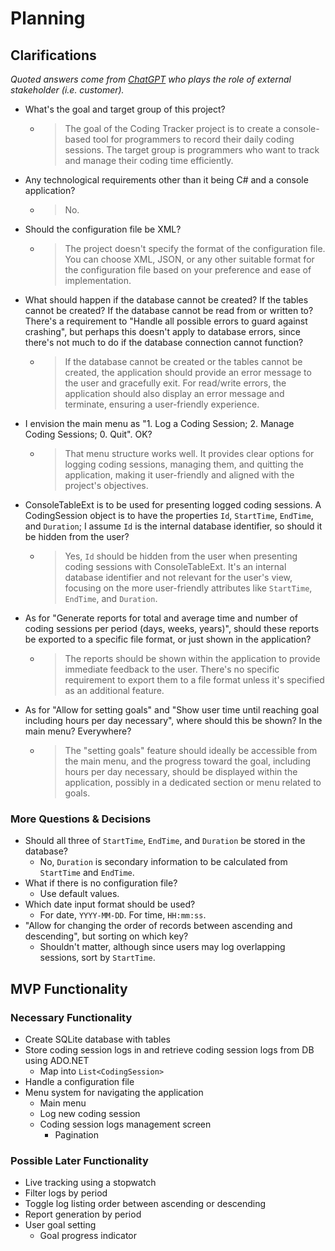 # Planning

## Clarifications
*Quoted answers come from [ChatGPT](https://chat.openai.com/) who plays the role of external stakeholder (i.e. customer).*

- What's the goal and target group of this project?
  - >The goal of the Coding Tracker project is to create a console-based tool for programmers to record their daily coding sessions. The target group is programmers who want to track and manage their coding time efficiently.
- Any technological requirements other than it being C# and a console application?
  - >No.
- Should the configuration file be XML?
  - >The project doesn't specify the format of the configuration file. You can choose XML, JSON, or any other suitable format for the configuration file based on your preference and ease of implementation.
- What should happen if the database cannot be created? If the tables cannot be created? If the database cannot be read from or written to? There's a requirement to "Handle all possible errors to guard against crashing", but perhaps this doesn't apply to database errors, since there's not much to do if the database connection cannot function?
  - >If the database cannot be created or the tables cannot be created, the application should provide an error message to the user and gracefully exit. For read/write errors, the application should also display an error message and terminate, ensuring a user-friendly experience.
- I envision the main menu as "1. Log a Coding Session; 2. Manage Coding Sessions; 0. Quit". OK?
  - >That menu structure works well. It provides clear options for logging coding sessions, managing them, and quitting the application, making it user-friendly and aligned with the project's objectives.
- ConsoleTableExt is to be used for presenting logged coding sessions. A CodingSession object is to have the properties `Id`, `StartTime`, `EndTime`, and `Duration`; I assume `Id` is the internal database identifier, so should it be hidden from the user?
  - >Yes, `Id` should be hidden from the user when presenting coding sessions with ConsoleTableExt. It's an internal database identifier and not relevant for the user's view, focusing on the more user-friendly attributes like `StartTime`, `EndTime`, and `Duration`.
- As for "Generate reports for total and average time and number of coding sessions per period (days, weeks, years)", should these reports be exported to a specific file format, or just shown in the application?
  - >The reports should be shown within the application to provide immediate feedback to the user. There's no specific requirement to export them to a file format unless it's specified as an additional feature.
- As for "Allow for setting goals" and "Show user time until reaching goal including hours per day necessary", where should this be shown? In the main menu? Everywhere?
  - >The "setting goals" feature should ideally be accessible from the main menu, and the progress toward the goal, including hours per day necessary, should be displayed within the application, possibly in a dedicated section or menu related to goals.

### More Questions & Decisions
- Should all three of `StartTime`, `EndTime`, and `Duration` be stored in the database?
  - No, `Duration` is secondary information to be calculated from `StartTime` and `EndTime`.
- What if there is no configuration file?
  - Use default values.
- Which date input format should be used?
  - For date, `YYYY-MM-DD`. For time, `HH:mm:ss`.
- "Allow for changing the order of records between ascending and descending", but sorting on which key?
  - Shouldn't matter, although since users may log overlapping sessions, sort by `StartTime`.

## MVP Functionality

### Necessary Functionality
- Create SQLite database with tables
- Store coding session logs in and retrieve coding session logs from DB using ADO.NET
  - Map into `List<CodingSession>`
- Handle a configuration file
- Menu system for navigating the application
  - Main menu
  - Log new coding session
  - Coding session logs management screen
    - Pagination 

### Possible Later Functionality
- Live tracking using a stopwatch
- Filter logs by period
- Toggle log listing order between ascending or descending
- Report generation by period
- User goal setting
  - Goal progress indicator
